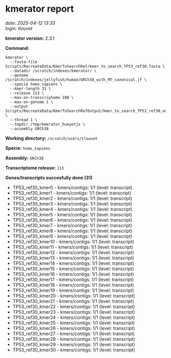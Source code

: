 # kmerator report
*date: 2025-04-12 13:33*  
*login: tlouvet*

**kmerator version:** 2.3.1

**Command:**

```
kmerator \
  --fasta-file Scripts/RecreateData/KmerToSearchRef/kmer_to_search_TP53_ref30.fasta \
  --datadir /scratch/indexes/kmerator/ \
  --genome /scratch/indexes/jellyfish/human/GRCh38_with_MT_canonical.jf \
  --specie homo_sapiens \
  --kmer-length 31 \
  --release 113 \
  --max-on-transcriptome 100 \
  --max-on-genome 1 \
  --output Scripts/RecreateData/KmerToSearchRefOutput/kmer_to_search_TP53_ref30_output \
  --thread 1 \
  --tmpdir /tmp/kmerator_hueyetjx \
  --assembly GRCh38
```

**Working directory:** `/scratch/users/tlouvet`

**Specie:** `homo_sapiens`

**Assembly:** `GRCh38`

**Transcriptome release:** `113`

**Genes/transcripts succesfully done (31)**

- TP53_ref30_kmer0 - kmers/contigs: 1/1 (level: transcript)
- TP53_ref30_kmer1 - kmers/contigs: 1/1 (level: transcript)
- TP53_ref30_kmer2 - kmers/contigs: 1/1 (level: transcript)
- TP53_ref30_kmer3 - kmers/contigs: 1/1 (level: transcript)
- TP53_ref30_kmer4 - kmers/contigs: 1/1 (level: transcript)
- TP53_ref30_kmer5 - kmers/contigs: 1/1 (level: transcript)
- TP53_ref30_kmer6 - kmers/contigs: 1/1 (level: transcript)
- TP53_ref30_kmer7 - kmers/contigs: 1/1 (level: transcript)
- TP53_ref30_kmer8 - kmers/contigs: 1/1 (level: transcript)
- TP53_ref30_kmer9 - kmers/contigs: 1/1 (level: transcript)
- TP53_ref30_kmer10 - kmers/contigs: 1/1 (level: transcript)
- TP53_ref30_kmer11 - kmers/contigs: 1/1 (level: transcript)
- TP53_ref30_kmer12 - kmers/contigs: 1/1 (level: transcript)
- TP53_ref30_kmer13 - kmers/contigs: 1/1 (level: transcript)
- TP53_ref30_kmer14 - kmers/contigs: 1/1 (level: transcript)
- TP53_ref30_kmer15 - kmers/contigs: 1/1 (level: transcript)
- TP53_ref30_kmer16 - kmers/contigs: 1/1 (level: transcript)
- TP53_ref30_kmer17 - kmers/contigs: 1/1 (level: transcript)
- TP53_ref30_kmer18 - kmers/contigs: 1/1 (level: transcript)
- TP53_ref30_kmer19 - kmers/contigs: 1/1 (level: transcript)
- TP53_ref30_kmer20 - kmers/contigs: 1/1 (level: transcript)
- TP53_ref30_kmer21 - kmers/contigs: 1/1 (level: transcript)
- TP53_ref30_kmer22 - kmers/contigs: 1/1 (level: transcript)
- TP53_ref30_kmer23 - kmers/contigs: 1/1 (level: transcript)
- TP53_ref30_kmer24 - kmers/contigs: 1/1 (level: transcript)
- TP53_ref30_kmer25 - kmers/contigs: 1/1 (level: transcript)
- TP53_ref30_kmer26 - kmers/contigs: 1/1 (level: transcript)
- TP53_ref30_kmer27 - kmers/contigs: 1/1 (level: transcript)
- TP53_ref30_kmer28 - kmers/contigs: 1/1 (level: transcript)
- TP53_ref30_kmer29 - kmers/contigs: 1/1 (level: transcript)
- TP53_ref30_kmer30 - kmers/contigs: 1/1 (level: transcript)
